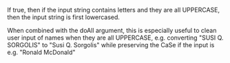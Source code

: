 If true, then if the input string contains letters and they are all UPPERCASE, then the input string is first lowercased.

When combined with the doAll argument, this is especially useful to clean user input of names when they are all UPPERCASE, e.g. converting "SUSI Q. SORGOLIS" to "Susi Q. Sorgolis" while preserving the CaSe if the input is e.g. "Ronald McDonald"